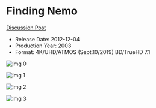 # Finding Nemo

[Discussion Post](https://www.avsforum.com/threads/bass-eq-for-filtered-movies.2995212/post-56818076)

* Release Date: 2012-12-04
* Production Year: 2003
* Format: 4K/UHD/ATMOS (Sept.10/2019) BD/TrueHD 7.1

![img 0](https://i.imgur.com/GqgGvnY.jpg)

![img 1](https://i.imgur.com/98NuiEt.png)

![img 2](https://i.imgur.com/5JMSnCl.jpg)

![img 3](https://i.imgur.com/dbY35UC.jpg)

